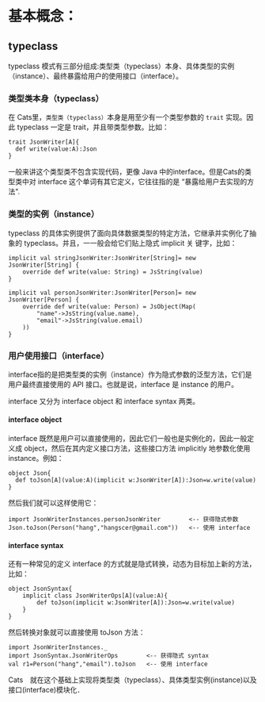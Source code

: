 # 基本概念：

## typeclass

typeclass 模式有三部分组成:类型类（typeclass）本身、具体类型的实例（instance）、最终暴露给用户的使用接口（interface）。

### 类型类本身（typeclass）

在 Cats里，`类型类（typeclass）`本身是用至少有一个类型参数的 `trait` 实现。因此 typeclass 一定是 trait，并且带类型参数。比如：
~~~
trait JsonWriter[A]{
  def write(value:A):Json
}
~~~
一般来讲这个类型类不包含实现代码，更像 Java 中的interface。但是Cats的类型类中对 interface 这个单词有其它定义，它往往指的是
“暴露给用户去实现的方法".

### 类型的实例（instance）

typeclass 的具体实例提供了面向具体数据类型的特定方法，它继承并实例化了抽象的 typeclass。并且，一一般会给它们贴上隐式 implicit 关
键字，比如：
~~~
implicit val stringJsonWriter:JsonWriter[String]= new JsonWriter[String] {
    override def write(value: String) = JsString(value)
}

implicit val personJsonWriter:JsonWriter[Person]= new JsonWriter[Person] {
    override def write(value: Person) = JsObject(Map(
        "name"->JsString(value.name),
        "email"->JsString(value.email)
    ))
}
~~~

### 用户使用接口（interface）

interface指的是把类型类的实例（instance）作为隐式参数的泛型方法，它们是用户最终直接使用的 API 接口。也就是说，interface 
是 instance 的用户。

interface 又分为 interface object 和 interface syntax 两类。

#### interface object

interface 既然是用户可以直接使用的，因此它们一般也是实例化的，因此一般定义成 object，然后在其内定义接口方法，这些接口方法 implicitly
地参数化使用 instance。例如：

~~~
object Json{
  def toJson[A](value:A)(implicit w:JsonWriter[A]):Json=w.write(value)
}
~~~

然后我们就可以这样使用它：

~~~
import JsonWriterInstances.personJsonWriter        <-- 获得隐式参数
Json.toJson(Person("hang","hangscer@gmail.com"))   <-- 使用 interface
~~~

#### interface syntax

还有一种常见的定义 interface 的方式就是隐式转换，动态为目标加上新的方法，比如：
~~~
object JsonSyntax{
    implicit class JsonWriterOps[A](value:A){
        def toJson(implicit w:JsonWriter[A]):Json=w.write(value)
    }
}
~~~

然后转换对象就可以直接使用 toJson 方法：

~~~
import JsonWriterInstances._
import JsonSyntax.JsonWriterOps        <-- 获得隐式 syntax
val r1=Person("hang","email").toJson   <-- 使用 interface
~~~

Cats　就在这个基础上实现将类型类（typeclass）、具体类型实例(instance)以及接口(interface)模块化．

